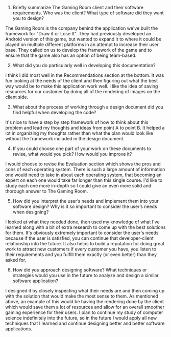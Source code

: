 1. Briefly summarize The Gaming Room client and their software requirements. Who was the client? What type of software did they want you to design?

The Gaming Room is the company behind the application we've built the framework for "Draw it or Lose It". They had previously developed an Android version of this game, but wanted to expand it to where it could be played on multiple different platforms in an attempt to increase their user base. They called on us to develop the framework of the game and to ensure that the game also has an option of being team-based.

2. What did you do particularly well in developing this documentation?

I think I did most well in the Recommendations section at the bottom. It was fun looking at the needs of the client and then figuring out what the best way would be to make this application work well. I like the idea of saving resources for our customer by doing all of the rendering of images on the client side.

3. What about the process of working through a design document did you find helpful when developing the code?

It's nice to have a step by step framework of how to think about this problem and lead my thoughts and ideas from point A to point B. It helped a lot in organizing my thoughts rather than what the plan would look like without the framework included in the design document.

4. If you could choose one part of your work on these documents to revise, what would you pick? How would you improve it?

I would choose to revise the Evaluation section which shows the pros and cons of each operating system. There is such a large amount of information one would need to take in about each operating system, that becoming an expert on each one would take far longer than this single course. I'd like to study each one more in-depth so I could give an even more solid and thorough answer to The Gaming Room.

5. How did you interpret the user’s needs and implement them into your software design? Why is it so important to consider the user’s needs when designing?

I looked at what they needed done, then used my knowledge of what I've learned along with a bit of extra research to come up with the best solutions for them. It's obviously extremely important to consider the user's needs because if the user is satisfied, you can continue that developer-client relationship into the future. It also helps to build a reputation for doing great work to attract new customers if every customer you have, you listen to their requirements and you fulfill them exactly (or even better) than they asked for.

6. How did you approach designing software? What techniques or strategies would you use in the future to analyze and design a similar software application?

I designed it by closely inspecting what their needs are and then coming up with the solution that would make the most sense to them. As mentioned above, an example of this would be having the rendering done by the client which would save them a lot of resources and allow for an overall smoother gaming experience for their users. I plan to continue my study of computer science indefinitely into the future, so in the future I would apply all new techniques that I learned and continue designing better and better software applications.
